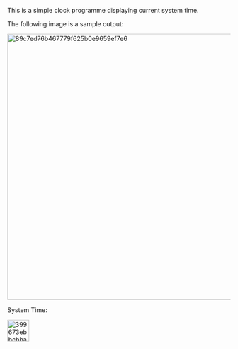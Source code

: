 This is a simple clock programme displaying current system time.

The following image is a sample output:

<img width="600" alt="89c7ed76b467779f625b0e9659ef7e6" src="https://github.com/Madine-Luke/A-Clock-Displaying-System-Time/assets/145661658/dca55a98-36f4-4333-b2f1-e1411353921c">

System Time:

<img width="49" alt="399673ebbcbba65ddef0d7c8f27625b" src="https://github.com/Madine-Luke/A-Clock-Displaying-System-Time/assets/145661658/bf6ab137-730a-4604-8620-bb0cd32f1412">
